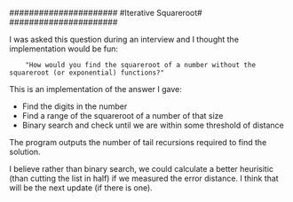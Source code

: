 ######################
#Iterative Squareroot#
######################

I was asked this question during an interview and I thought the implementation would be fun:

		"How would you find the squareroot of a number without the squareroot (or exponential) functions?"

This is an implementation of the answer I gave:

- Find the digits in the number
- Find a range of the squareroot of a number of that size
- Binary search and check until we are within some threshold of distance


The program outputs the number of tail recursions required to find the solution.

I believe rather than binary search, we could calculate a better heurisitic (than cutting the list in half) if we measured the error distance.
I think that will be the next update (if there is one).